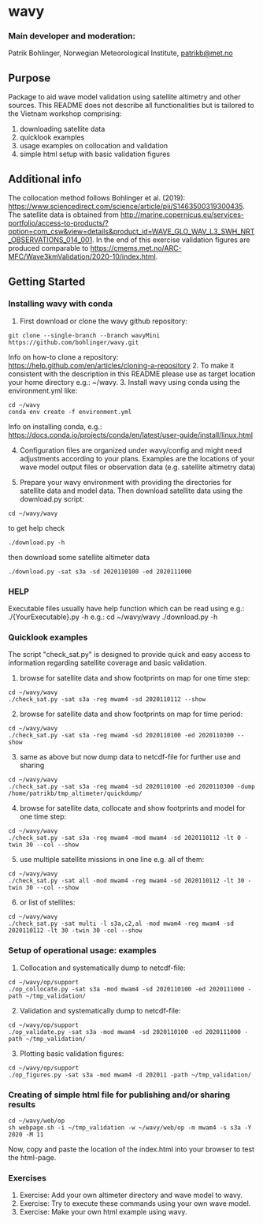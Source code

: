# wavy

### Main developer and moderation:
Patrik Bohlinger, Norwegian Meteorological Institute, patrikb@met.no

## Purpose
Package to aid wave model validation using satellite altimetry and other sources. This README does not describe all functionalities but is tailored to the Vietnam workshop comprising:
1. downloading satellite data
2. quicklook examples
3. usage examples on collocation and validation
4. simple html setup with basic validation figures

## Additional info
The collocation method follows Bohlinger et al. (2019): https://www.sciencedirect.com/science/article/pii/S1463500319300435. The satellite data is obtained from http://marine.copernicus.eu/services-portfolio/access-to-products/?option=com_csw&view=details&product_id=WAVE_GLO_WAV_L3_SWH_NRT_OBSERVATIONS_014_001. In the end of this exercise validation figures are produced comparable to https://cmems.met.no/ARC-MFC/Wave3kmValidation/2020-10/index.html.

## Getting Started
### Installing wavy with conda
1. First download or clone the wavy github repository: 
```
git clone --single-branch --branch wavyMini https://github.com/bohlinger/wavy.git
```
Info on how-to clone a repository:
https://help.github.com/en/articles/cloning-a-repository
2. To make it consistent with the description in this README please use as target location your home directory e.g.: ~/wavy.
3. Install wavy using conda using the environment.yml like:
```
cd ~/wavy
conda env create -f environment.yml
```
Info on installing conda, e.g.:
https://docs.conda.io/projects/conda/en/latest/user-guide/install/linux.html

4. Configuration files are organized under wavy/config and might need adjustments according to your plans. Examples are the locations of your wave model output files or observation data (e.g. satellite altimetry data)

5. Prepare your wavy environment with providing the directories for satellite data and model data. Then download satellite data using the download.py script:
```
cd ~/wavy/wavy
```

to get help check
```
./download.py -h
```
then download some satellite altimeter data
```
./download.py -sat s3a -sd 2020110100 -ed 2020111000
```

### HELP
Executable files usually have help function which can be read using e.g.:
./{YourExecutable}.py -h
e.g.:
cd ~/wavy/wavy
./download.py -h

### Quicklook examples
The script "check_sat.py" is designed to provide quick and easy access to information regarding satellite coverage and basic validation. 
1. browse for satellite data and show footprints on map for one time step:
```
cd ~/wavy/wavy
./check_sat.py -sat s3a -reg mwam4 -sd 2020110112 --show
```
2. browse for satellite data and show footprints on map for time period:
```
cd ~/wavy/wavy
./check_sat.py -sat s3a -reg mwam4 -sd 2020110100 -ed 2020110300 --show
```
3. same as above but now dump data to netcdf-file for further use and sharing
```
cd ~/wavy/wavy
./check_sat.py -sat s3a -reg mwam4 -sd 2020110100 -ed 2020110300 -dump /home/patrikb/tmp_altimeter/quickdump/
```
4. browse for satellite data, collocate and show footprints and model for one time step:
```
cd ~/wavy/wavy
./check_sat.py -sat s3a -reg mwam4 -mod mwam4 -sd 2020110112 -lt 0 -twin 30 --col --show
```
5. use multiple satellite missions in one line e.g. all of them:
```
cd ~/wavy/wavy
./check_sat.py -sat all -mod mwam4 -reg mwam4 -sd 2020110112 -lt 30 -twin 30 --col --show
```
6. or list of stellites:
```
cd ~/wavy/wavy
./check_sat.py -sat multi -l s3a,c2,al -mod mwam4 -reg mwam4 -sd 2020110112 -lt 30 -twin 30 -col --show
```

### Setup of operational usage: examples
1. Collocation and systematically dump to netcdf-file:
```
cd ~/wavy/op/support
./op_collocate.py -sat s3a -mod mwam4 -sd 2020110100 -ed 2020111000 -path ~/tmp_validation/
```
2. Validation and systematically dump to netcdf-file:
```
cd ~/wavy/op/support
./op_validate.py -sat s3a -mod mwam4 -sd 2020110100 -ed 2020111000 -path ~/tmp_validation/
```
3. Plotting basic validation figures:
```
cd ~/wavy/op/support
./op_figures.py -sat s3a -mod mwam4 -d 202011 -path ~/tmp_validation/
```
### Creating of simple html file for publishing and/or sharing results
```
cd ~/wavy/web/op
sh webpage.sh -i ~/tmp_validation -w ~/wavy/web/op -m mwam4 -s s3a -Y 2020 -M 11
```
Now, copy and paste the location of the index.html into your browser to test the html-page.

### Exercises
1. Exercise:
Add your own altimeter directory and wave model to wavy.
2. Exercise:
Try to execute these commands using your own wave model.
3. Exercise:
Make your own html example using wavy.
